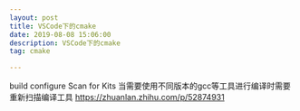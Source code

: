 ```yaml
---
layout: post
title: VSCode下的cmake
date: 2019-08-08 15:06:00
description: VSCode下的cmake
tag: cmake

---
```

build
configure
Scan for Kits
当需要使用不同版本的gcc等工具进行编译时需要重新扫描编译工具
https://zhuanlan.zhihu.com/p/52874931